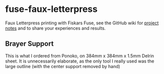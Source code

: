 # fuse-faux-letterpress
Faux Letterpress printing with Fiskars Fuse, see the GitHub wiki for [project notes](https://github.com/jdleslie/fuse-faux-letterpress/wiki) and to share your experiences and results.

## Brayer Support

This is what I ordered from Ponoko, on 384mm x 384mm x 1.5mm Delrin sheet. It is unnecessarily elaborate, as the only tool I really used was the large outline (with the center support removed by hand)
